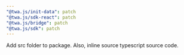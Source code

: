 ```yaml
---
"@twa.js/init-data": patch
"@twa.js/sdk-react": patch
"@twa.js/bridge": patch
"@twa.js/sdk": patch
---
```


Add src folder to package. Also, inline source typescript source code.
